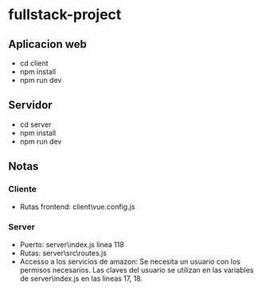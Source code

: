# fullstack-project

<h2>Aplicacion web</h2>
<ul>
<li>cd client</li>
<li>npm install</li>
<li>npm run dev</li>
</ul>

<h2>Servidor</h2>
<ul>
<li>cd server</li>
<li>npm install</li>
<li>npm run dev</li>
</ul>

<h2>Notas</h2>
<h3>Cliente</h3>
<ul>
<li>Rutas frontend: client\vue.config.js</li>
</ul>

<h3>Server</h3>
<ul>
<li>Puerto: server\index.js linea 118</li>
<li>Rutas: server\src\routes.js</li>
<li>Accesso a los servicios de amazon: Se necesita un usuario con los permisos necesarios. Las claves del usuario se utilizan en las variables de server\index.js en las lineas 17, 18.</li>
</ul>
